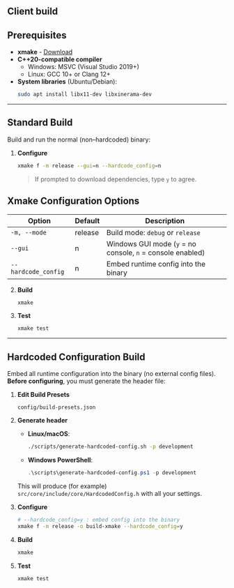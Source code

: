 ## Client build

## Prerequisites

- **xmake** - [Download](https://xmake.io/guide/quick-start.html)
- **C++20-compatible compiler**  
  - Windows: MSVC (Visual Studio 2019+)  
  - Linux: GCC 10+ or Clang 12+  
- **System libraries** (Ubuntu/Debian):  
  ```bash
  sudo apt install libx11-dev libxinerama-dev
  ```

---

## Standard Build

Build and run the normal (non–hardcoded) binary:

1. **Configure**

   ```bash
   xmake f -m release --gui=n --hardcode_config=n
   ```

   > If prompted to download dependencies, type `y` to agree.

## Xmake Configuration Options

| Option              | Default | Description                                                |
| ------------------- | ------- | ---------------------------------------------------------- |
| `-m, --mode`        | release   | Build mode: `debug` or `release`                           |
| `--gui`             | n       | Windows GUI mode (`y` = no console, `n` = console enabled) |
| `--hardcode_config` | n       | Embed runtime config into the binary                       |


2. **Build**

   ```bash
   xmake
   ```

3. **Test**

   ```bash
   xmake test
   ```

---

## Hardcoded Configuration Build

Embed all runtime configuration into the binary (no external config files). **Before configuring**, you must generate the header file:

1. **Edit Build Presets**

   `config/build-presets.json`

2. **Generate header**

   * **Linux/macOS**:

     ```bash
     ./scripts/generate-hardcoded-config.sh -p development
     ```
   * **Windows PowerShell**:

     ```powershell
     .\scripts\generate-hardcoded-config.ps1 -p development
     ```

   This will produce (for example) `src/core/include/core/HardcodedConfig.h` with all your settings.

3. **Configure**

   ```bash
   # --hardcode_config=y : embed config into the binary  
   xmake f -m release -o build-xmake --hardcode_config=y
   ```

4. **Build**

   ```bash
   xmake
   ```

5. **Test**

   ```bash
   xmake test
   ```
